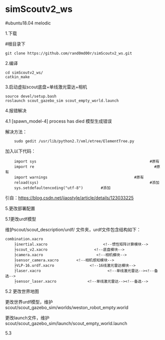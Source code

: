 # simScoutv2_ws
#ubuntu18.04 melodic

1.下载

#根目录下
    
    git clone https://github.com/rand0md00r/simScoutv2_ws.git

2.编译
    
    cd simScoutv2_ws/
    catkin_make
    
3.启动虚拟scout底盘+单线激光雷达+相机
    
    source devel/setup.bash 
    roslaunch scout_gazebo_sim scout_empty_world.launch

4.报错解决

4.1 [spawn_model-4] process has died    模型生成错误

解决方法：
    
        sudo gedit /usr/lib/python2.7/xml/etree/ElementTree.py

加入以下代码：

        import sys                                                   #原有
        import re                                                      #原有
        import warnings                                       #原有
        reload(sys)                                                  #添加
        sys.setdefaultencoding("utf-8")        #添加


引自：https://blog.csdn.net/jiaostyle/article/details/123033225

5.更改部署配置

5.1更改urdf模型

维护scout/scout_description/urdf/ 文件夹，urdf文件包含结构如下：

    combination.xacro
        ├inertial.xacro                         <!--惯性矩阵计算模块-->
        ├scout_v2.xacro                     <!--底盘模块-->
        ├camera.xacro                        <!--相机模块-->
        ├sensor_camera.xacro        <!--相机感知模块-->
        ├VLP-16.urdf.xacro                <!--16线激光雷达模块-->
        ├laser.xacro                              <!--单线激光雷达--><!--备选-->
        ├sensor_laser.xacro              <!--单线激光雷达--><!--备选-->
    
5.2 更改世界地图

更改世界urdf模型，维护scout/scout_gazebo_sim/worlds/weston_robot_empty.world

更改launch文件，维护scout/scout_gazebo_sim/launch/scout_empty_world.launch

5.3
